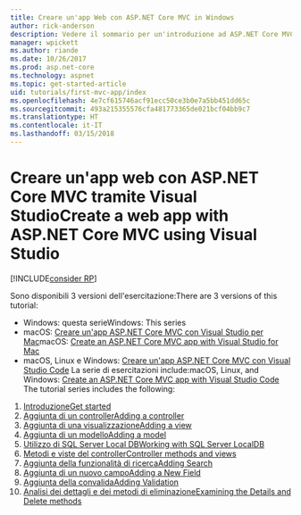 ```yaml
---
title: Creare un'app Web con ASP.NET Core MVC in Windows
author: rick-anderson
description: Vedere il sommario per un'introduzione ad ASP.NET Core MVC con Visual Studio su Windows.
manager: wpickett
ms.author: riande
ms.date: 10/26/2017
ms.prod: asp.net-core
ms.technology: aspnet
ms.topic: get-started-article
uid: tutorials/first-mvc-app/index
ms.openlocfilehash: 4e7cf615746acf91ecc50ce3b0e7a5bb451dd65c
ms.sourcegitcommit: 493a215355576cfa481773365de021bcf04bb9c7
ms.translationtype: HT
ms.contentlocale: it-IT
ms.lasthandoff: 03/15/2018
---
```

# <a name="create-a-web-app-with-aspnet-core-mvc-using-visual-studio"></a><span data-ttu-id="bdc03-103">Creare un'app web con ASP.NET Core MVC tramite Visual Studio</span><span class="sxs-lookup"><span data-stu-id="bdc03-103">Create a web app with ASP.NET Core MVC using Visual Studio</span></span>

[!INCLUDE[consider RP](../../includes/razor.md)]

<span data-ttu-id="bdc03-104">Sono disponibili 3 versioni dell'esercitazione:</span><span class="sxs-lookup"><span data-stu-id="bdc03-104">There are 3 versions of this tutorial:</span></span>

* <span data-ttu-id="bdc03-105">Windows: questa serie</span><span class="sxs-lookup"><span data-stu-id="bdc03-105">Windows: This series</span></span>
* <span data-ttu-id="bdc03-106">macOS: [Creare un'app ASP.NET Core MVC con Visual Studio per Mac](xref:tutorials/first-mvc-app-mac/start-mvc)</span><span class="sxs-lookup"><span data-stu-id="bdc03-106">macOS: [Create an ASP.NET Core MVC app with Visual Studio for Mac](xref:tutorials/first-mvc-app-mac/start-mvc)</span></span>
* <span data-ttu-id="bdc03-107">macOS, Linux e Windows: [Creare un'app ASP.NET Core MVC con Visual Studio Code](xref:tutorials/first-mvc-app-xplat/start-mvc) La serie di esercitazioni include:</span><span class="sxs-lookup"><span data-stu-id="bdc03-107">macOS, Linux, and Windows: [Create an ASP.NET Core MVC app with Visual Studio Code](xref:tutorials/first-mvc-app-xplat/start-mvc) The tutorial series includes the following:</span></span>

1. [<span data-ttu-id="bdc03-108">Introduzione</span><span class="sxs-lookup"><span data-stu-id="bdc03-108">Get started</span></span>](start-mvc.md)
1. [<span data-ttu-id="bdc03-109">Aggiunta di un controller</span><span class="sxs-lookup"><span data-stu-id="bdc03-109">Adding a controller</span></span>](adding-controller.md)
1. [<span data-ttu-id="bdc03-110">Aggiunta di una visualizzazione</span><span class="sxs-lookup"><span data-stu-id="bdc03-110">Adding a view</span></span>](adding-view.md)
1. [<span data-ttu-id="bdc03-111">Aggiunta di un modello</span><span class="sxs-lookup"><span data-stu-id="bdc03-111">Adding a model</span></span>](adding-model.md)
1. [<span data-ttu-id="bdc03-112">Utilizzo di SQL Server Local DB</span><span class="sxs-lookup"><span data-stu-id="bdc03-112">Working with SQL Server LocalDB</span></span>](working-with-sql.md)
1. [<span data-ttu-id="bdc03-113">Metodi e viste del controller</span><span class="sxs-lookup"><span data-stu-id="bdc03-113">Controller methods and views</span></span>](controller-methods-views.md)
1. [<span data-ttu-id="bdc03-114">Aggiunta della funzionalità di ricerca</span><span class="sxs-lookup"><span data-stu-id="bdc03-114">Adding Search</span></span>](search.md)
1. [<span data-ttu-id="bdc03-115">Aggiunta di un nuovo campo</span><span class="sxs-lookup"><span data-stu-id="bdc03-115">Adding a New Field</span></span>](new-field.md)
1. [<span data-ttu-id="bdc03-116">Aggiunta della convalida</span><span class="sxs-lookup"><span data-stu-id="bdc03-116">Adding Validation</span></span>](validation.md)
1. [<span data-ttu-id="bdc03-117">Analisi dei dettagli e dei metodi di eliminazione</span><span class="sxs-lookup"><span data-stu-id="bdc03-117">Examining the Details and Delete methods</span></span>](details.md)
